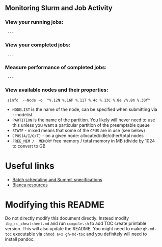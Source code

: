 ## Monitoring Slurm and Job Activity

### View your running jobs:

```
 ---
```


### View your completed jobs:

```
 ---
```

### Measure performance of completed jobs:

```
 ---
```


### View available nodes and their properties:

```
 sinfo  --Node -o  "%.12N %.16P %.11T %.4c %.13C %.8e /%.8m %.30f"
```

 - `NODELIST` is the name of the node, can be specified when submitting via --nodelist
 - `PARTITION` is the name of the partition. You likely will never need to use this unless you want a particular partition of the preemptable queue
 - `STATE` - mixed means that some of the `CPUS` are in use (see below)
 - `CPUS(A/I/O/T)` - on a given node: allocated/idle/other/total nodes
 - `FREE_MEM /  MEMORY` free memory / total memory in MB (divide by 1024 to convert to GB


# Useful links

 - [Batch scheduling and Summit specifications](https://www.rc.colorado.edu/support/user-guide/batch-queueing.html)
 - [Blanca resources](https://www.rc.colorado.edu/support/user-guide/compute-resources.html#blanca)

# Modifying this README

Do not directly modify this document directly. Instead modify `ibg_rc_cheatsheet.md` and run `compile.sh` to add TOC create printable version. This will also update the README. You might need to make `gh-md-toc` executable via `chmod a+x gh-md-toc` and you definitely will need to install pandoc.
